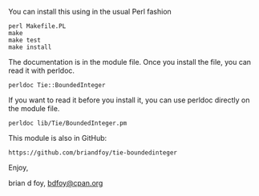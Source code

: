 You can install this using in the usual Perl fashion

	perl Makefile.PL
	make
	make test
	make install
	
The documentation is in the module file.  Once you install
the file, you can read it with perldoc.

	perldoc Tie::BoundedInteger
	
If you want to read it before you install it, you can use
perldoc directly on the module file.

	perldoc lib/Tie/BoundedInteger.pm
	
This module is also in GitHub:

	https://github.com/briandfoy/tie-boundedinteger

Enjoy, 

brian d foy, bdfoy@cpan.org
